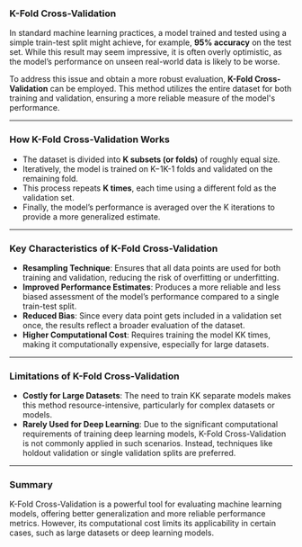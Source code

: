 ### **K-Fold Cross-Validation**

In standard machine learning practices, a model trained and tested using a simple train-test split might achieve, for example, **95% accuracy** on the test set. While this result may seem impressive, it is often overly optimistic, as the model’s performance on unseen real-world data is likely to be worse.

To address this issue and obtain a more robust evaluation, **K-Fold Cross-Validation** can be employed. This method utilizes the entire dataset for both training and validation, ensuring a more reliable measure of the model's performance.

---

### **How K-Fold Cross-Validation Works**

- The dataset is divided into **K subsets (or folds)** of roughly equal size.
- Iteratively, the model is trained on K−1K-1 folds and validated on the remaining fold.
- This process repeats **K times**, each time using a different fold as the validation set.
- Finally, the model’s performance is averaged over the K iterations to provide a more generalized estimate.

---

### **Key Characteristics of K-Fold Cross-Validation**

- **Resampling Technique**: Ensures that all data points are used for both training and validation, reducing the risk of overfitting or underfitting.
- **Improved Performance Estimates**: Produces a more reliable and less biased assessment of the model’s performance compared to a single train-test split.
- **Reduced Bias**: Since every data point gets included in a validation set once, the results reflect a broader evaluation of the dataset.
- **Higher Computational Cost**: Requires training the model KK times, making it computationally expensive, especially for large datasets.

---

### **Limitations of K-Fold Cross-Validation**

- **Costly for Large Datasets**: The need to train KK separate models makes this method resource-intensive, particularly for complex datasets or models.
- **Rarely Used for Deep Learning**: Due to the significant computational requirements of training deep learning models, K-Fold Cross-Validation is not commonly applied in such scenarios. Instead, techniques like holdout validation or single validation splits are preferred.

---

### **Summary**

K-Fold Cross-Validation is a powerful tool for evaluating machine learning models, offering better generalization and more reliable performance metrics. However, its computational cost limits its applicability in certain cases, such as large datasets or deep learning models.